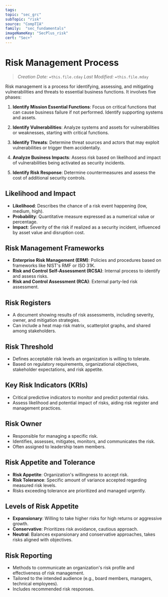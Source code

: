 ```yaml
---
tags:
topic: "sec_grc"
subTopic: "risk"
source: "CompTIA"
family:  "sec_fundamentals"
imageNameKey: "SecPlus_risk" 
cert: "Sec+"
---
```

# Risk Management Process
> *Creation Date:* `=this.file.cday`
> *Last Modified:* `=this.file.mday`

Risk management is a process for identifying, assessing, and mitigating vulnerabilities and threats to essential business functions. It involves five phases:

1. **Identify Mission Essential Functions**: Focus on critical functions that can cause business failure if not performed. Identify supporting systems and assets.

2. **Identify Vulnerabilities**: Analyze systems and assets for vulnerabilities or weaknesses, starting with critical functions.

3. **Identify Threats**: Determine threat sources and actors that may exploit vulnerabilities or trigger them accidentally.

4. **Analyze Business Impacts**: Assess risk based on likelihood and impact of vulnerabilities being activated as security incidents.

5. **Identify Risk Response**: Determine countermeasures and assess the cost of additional security controls.

## Likelihood and Impact

- **Likelihood**: Describes the chance of a risk event happening (low, medium, high).
- **Probability**: Quantitative measure expressed as a numerical value or percentage.
- **Impact**: Severity of the risk if realized as a security incident, influenced by asset value and disruption cost.

## Risk Management Frameworks

- **Enterprise Risk Management (ERM)**: Policies and procedures based on frameworks like NIST's RMF or ISO 31K.
- **Risk and Control Self-Assessment (RCSA)**: Internal process to identify and assess risks.
- **Risk and Control Assessment (RCA)**: External party-led risk assessment.

## Risk Registers

- A document showing results of risk assessments, including severity, owner, and mitigation strategies.
- Can include a heat map risk matrix, scatterplot graphs, and shared among stakeholders.

## Risk Threshold

- Defines acceptable risk levels an organization is willing to tolerate.
- Based on regulatory requirements, organizational objectives, stakeholder expectations, and risk appetite.

## Key Risk Indicators (KRIs)

- Critical predictive indicators to monitor and predict potential risks.
- Assess likelihood and potential impact of risks, aiding risk register and management practices.

## Risk Owner

- Responsible for managing a specific risk.
- Identifies, assesses, mitigates, monitors, and communicates the risk.
- Often assigned to leadership team members.

## Risk Appetite and Tolerance

- **Risk Appetite**: Organization's willingness to accept risk.
- **Risk Tolerance**: Specific amount of variance accepted regarding measured risk levels.
- Risks exceeding tolerance are prioritized and managed urgently.

## Levels of Risk Appetite

- **Expansionary**: Willing to take higher risks for high returns or aggressive growth.
- **Conservative**: Prioritizes risk avoidance, cautious approach.
- **Neutral**: Balances expansionary and conservative approaches, takes risks aligned with objectives.

## Risk Reporting

- Methods to communicate an organization's risk profile and effectiveness of risk management.
- Tailored to the intended audience (e.g., board members, managers, technical employees).
- Includes recommended risk responses.
